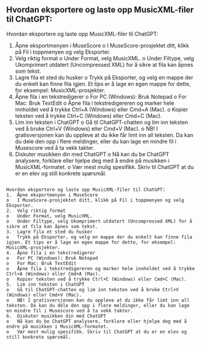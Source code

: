 
## Hvordan eksportere og laste opp MusicXML-filer til ChatGPT:

Hvordan eksportere og laste opp MusicXML-filer til ChatGPT:
1.	Åpne eksportmenyen i MuseScore
o	I MuseScore-prosjektet ditt, klikk på Fil i toppmenyen og velg Eksporter.
2.	Velg riktig format
o	Under Format, velg MusicXML.
o	Under Filtype, velg Ukomprimert utdatert (Uncompressed XML) for å sikre at fila kan åpnes som tekst.
3.	Lagre fila et sted du husker
o	Trykk på Eksporter, og velg en mappe der du enkelt kan finne fila igjen. Et tips er å lage en egen mappe for dette, for eksempel: MusicXML-prosjekter.
4.	Åpne fila i en tekstredigerer
o	For PC (Windows): Bruk Notepad 
o	For Mac: Bruk TextEdit 
o	Åpne fila i tekstredigereren og marker hele innholdet ved å trykke Ctrl+A (Windows) eller Cmd+A (Mac).
o	Kopier teksten ved å trykke Ctrl+C (Windows) eller Cmd+C (Mac).
5.	Lim inn teksten i ChatGPT
o	Gå til ChatGPT-chatten og lim inn teksten ved å bruke Ctrl+V (Windows) eller Cmd+V (Mac).
o	NB! I gratisversjonen kan du oppleve at du ikke får limt inn all teksten. Da kan du dele den opp i flere meldinger, eller du kan lage en mindre fil i Musescore ved å ta vekk takter. 
6.	Diskuter musikken din med ChatGPT
o	Nå kan du be ChatGPT analysere, forklare eller hjelpe deg med å endre på musikken i MusicXML-formatet.
o	Vær mest mulig spesifikk. Skriv til ChatGPT at du er en elev og still konkrete spørsmål. 


<div>
  <pre><code id="myCode5">
Hvordan eksportere og laste opp MusicXML-filer til ChatGPT:
1.	Åpne eksportmenyen i MuseScore
o	I MuseScore-prosjektet ditt, klikk på Fil i toppmenyen og velg Eksporter.
2.	Velg riktig format
o	Under Format, velg MusicXML.
o	Under Filtype, velg Ukomprimert utdatert (Uncompressed XML) for å sikre at fila kan åpnes som tekst.
3.	Lagre fila et sted du husker
o	Trykk på Eksporter, og velg en mappe der du enkelt kan finne fila igjen. Et tips er å lage en egen mappe for dette, for eksempel: MusicXML-prosjekter.
4.	Åpne fila i en tekstredigerer
o	For PC (Windows): Bruk Notepad 
o	For Mac: Bruk TextEdit 
o	Åpne fila i tekstredigereren og marker hele innholdet ved å trykke Ctrl+A (Windows) eller Cmd+A (Mac).
o	Kopier teksten ved å trykke Ctrl+C (Windows) eller Cmd+C (Mac).
5.	Lim inn teksten i ChatGPT
o	Gå til ChatGPT-chatten og lim inn teksten ved å bruke Ctrl+V (Windows) eller Cmd+V (Mac).
o	NB! I gratisversjonen kan du oppleve at du ikke får limt inn all teksten. Da kan du dele den opp i flere meldinger, eller du kan lage en mindre fil i Musescore ved å ta vekk takter. 
6.	Diskuter musikken din med ChatGPT
o	Nå kan du be ChatGPT analysere, forklare eller hjelpe deg med å endre på musikken i MusicXML-formatet.
o	Vær mest mulig spesifikk. Skriv til ChatGPT at du er en elev og still konkrete spørsmål. 

</div>
